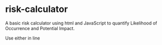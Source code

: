 # risk-calculator
A basic risk calculator using html and JavaScript to quantify Likelihood of Occurrence and Potential Impact.

Use either in line <script> or a separate .js file and reference in the <head>, you will not need both.
